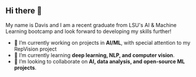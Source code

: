 ## Hi there 👋

My name is Davis and I am a recent graduate from LSU's AI & Machine Learning bootcamp and look forward to developing my skills further!

- 🔭 I’m currently working on projects in **AI/ML**, with special attention to my RepVision project 
- 🌱 I’m currently learning **deep learning, NLP, and computer vision**.  
- 👯 I’m looking to collaborate on **AI, data analysis, and open-source ML projects**.  

<!--
**Byrdman-dev/Byrdman-dev** is a ✨ _special_ ✨ repository because its `README.md` (this file) appears on your GitHub profile.

Here are some ideas to get you started:

- 🔭 I’m currently working on ...
- 🌱 I’m currently learning ...
- 👯 I’m looking to collaborate on ...
- 🤔 I’m looking for help with ...
- 💬 Ask me about ...
- 📫 How to reach me: ...
- 😄 Pronouns: ...
- ⚡ Fun fact: ...
-->
